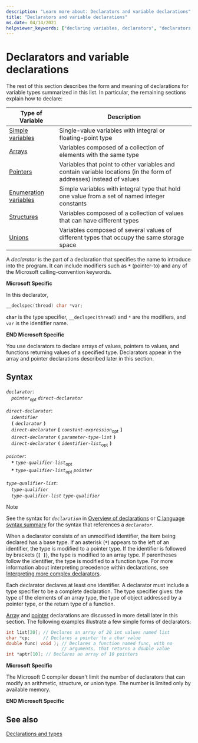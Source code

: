 ```yaml
---
description: "Learn more about: Declarators and variable declarations"
title: "Declarators and variable declarations"
ms.date: 04/14/2021
helpviewer_keywords: ["declaring variables, declarators", "declarators, definition", "declaring variables, declaration statements"]
---
```

# Declarators and variable declarations

The rest of this section describes the form and meaning of declarations for variable types summarized in this list. In particular, the remaining sections explain how to declare:

|Type of Variable|Description|
|----------------------|-----------------|
|[Simple variables](../c-language/simple-variable-declarations.md)|Single-value variables with integral or floating-point type|
|[Arrays](../c-language/array-declarations.md)|Variables composed of a collection of elements with the same type|
|[Pointers](../c-language/pointer-declarations.md)|Variables that point to other variables and contain variable locations (in the form of addresses) instead of values|
|[Enumeration variables](../c-language/c-enumeration-declarations.md)|Simple variables with integral type that hold one value from a set of named integer constants|
|[Structures](../c-language/structure-declarations.md)|Variables composed of a collection of values that can have different types|
|[Unions](../c-language/union-declarations.md)|Variables composed of several values of different types that occupy the same storage space|

A *declarator* is the part of a declaration that specifies the name to introduce into the program. It can include modifiers such as **`*`** (pointer-to) and any of the Microsoft calling-convention keywords.

**Microsoft Specific**

In this declarator,

```C
__declspec(thread) char *var;
```

**`char`** is the type specifier, `__declspec(thread)` and `*` are the modifiers, and `var` is the identifier name.

**END Microsoft Specific**

You use declarators to declare arrays of values, pointers to values, and functions returning values of a specified type. Declarators appear in the array and pointer declarations described later in this section.

## Syntax

*`declarator`*:\
&emsp;*`pointer`*<sub>opt</sub> *`direct-declarator`*

*`direct-declarator`*:\
&emsp;*`identifier`*\
&emsp;**`(`**  *`declarator`*  **`)`**\
&emsp;*`direct-declarator`* **`[`** *`constant-expression`*<sub>opt</sub> **`]`**\
&emsp;*`direct-declarator`* **`(`** *`parameter-type-list`* **`)`**\
&emsp;*`direct-declarator`* **`(`** *`identifier-list`*<sub>opt</sub> **`)`**

*`pointer`*:\
&emsp;**`*`** *`type-qualifier-list`*<sub>opt</sub>\
&emsp;**`*`** *`type-qualifier-list`*<sub>opt</sub> *`pointer`*

*`type-qualifier-list`*:\
&emsp;*`type-qualifier`*\
&emsp;*`type-qualifier-list`* *`type-qualifier`*

> [!NOTE]
> See the syntax for *`declaration`* in [Overview of declarations](../c-language/overview-of-declarations.md) or [C language syntax summary](../c-language/c-language-syntax-summary.md) for the syntax that references a *`declarator`*.

When a declarator consists of an unmodified identifier, the item being declared has a base type. If an asterisk (**`*`**) appears to the left of an identifier, the type is modified to a pointer type. If the identifier is followed by brackets (**`[ ]`**), the type is modified to an array type. If parentheses follow the identifier, the type is modified to a function type. For more information about interpreting precedence within declarations, see [Interpreting more complex declarators](../c-language/interpreting-more-complex-declarators.md).

Each declarator declares at least one identifier. A declarator must include a type specifier to be a complete declaration. The type specifier gives: the type of the elements of an array type, the type of object addressed by a pointer type, or the return type of a function.

[Array](../c-language/array-declarations.md) and [pointer](../c-language/pointer-declarations.md) declarations are discussed in more detail later in this section. The following examples illustrate a few simple forms of declarators:

```C
int list[20]; // Declares an array of 20 int values named list
char *cp;     // Declares a pointer to a char value
double func( void ); // Declares a function named func, with no
                     // arguments, that returns a double value
int *aptr[10]; // Declares an array of 10 pointers
```

**Microsoft Specific**

The Microsoft C compiler doesn't limit the number of declarators that can modify an arithmetic, structure, or union type. The number is limited only by available memory.

**END Microsoft Specific**

## See also

[Declarations and types](../c-language/declarations-and-types.md)
